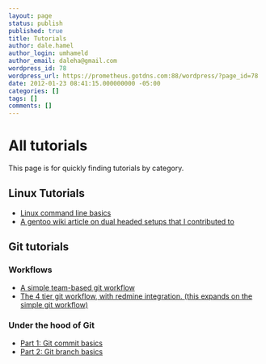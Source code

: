 ```yaml
---
layout: page
status: publish
published: true
title: Tutorials
author: dale.hamel
author_login: umhameld
author_email: daleha@gmail.com
wordpress_id: 78
wordpress_url: https://prometheus.gotdns.com:88/wordpress/?page_id=78
date: 2012-01-23 08:41:15.000000000 -05:00
categories: []
tags: []
comments: []
---
```

<h1>All tutorials</h1>

<p>This page is for quickly finding tutorials by category.</p>

<h2>Linux Tutorials</h2>

<ul>
<li><a href="https://blog.srvthe.net/archives/164" title="Yet another Linux Command line guide.">Linux command line basics</a></li>
<li><a href="https://en.gentoo-wiki.com/wiki/X.Org/Dual_Monitors#Single_graphics_card.2C_Multiple_X_screens_with_ZaphodHeads"> A gentoo wiki article on dual headed setups that I contributed to</a></li>
</ul>

<h2>Git tutorials</h2>

<h3>Workflows</h3>

<ul>
<li><a href="https://blog.srvthe.net/archives/86" title="A simple git workflow for collaborating">A simple team-based git workflow</a></li>
<li><a href="https://blog.srvthe.net/archives/138" title="Git workflow with Redmine integration: the 4 tier system">The 4 tier git workflow, with redmine integration. (this expands on the simple git workflow)</a></li>
</ul>

<h3>Under the hood of Git</h3>

<ul>
<li><a href="https://blog.srvthe.net/archives/161" title="Git part 1: Commits">Part 1: Git commit basics </a></li>
<li><a href="https://blog.srvthe.net/archives/150" title="Git branch basics">Part 2: Git branch basics</a></li>
</ul>
